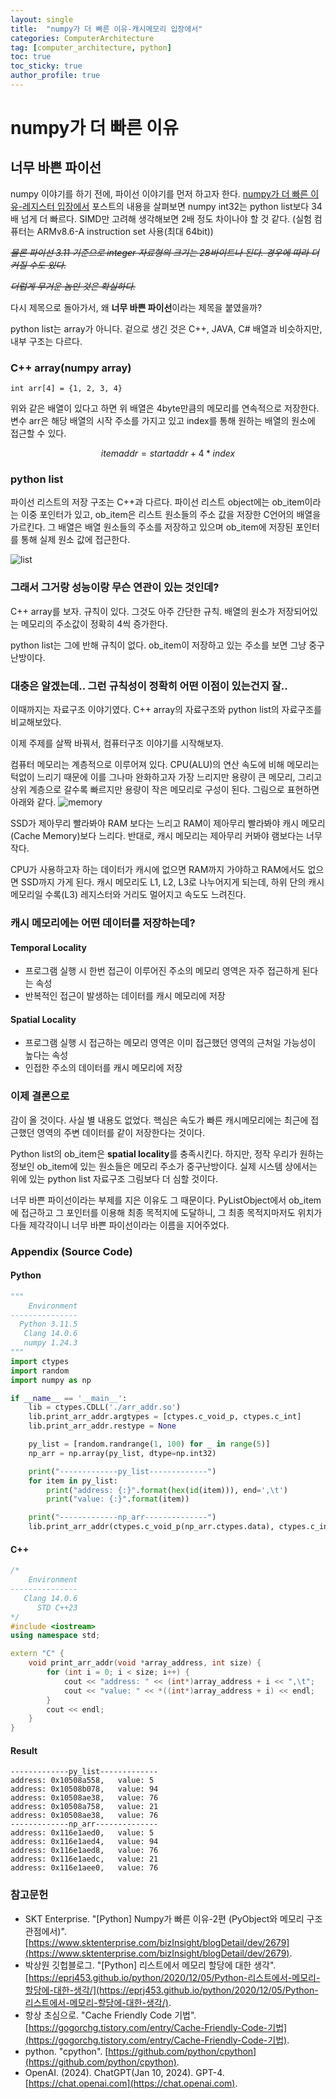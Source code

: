 ```yaml
---
layout: single
title:  "numpy가 더 빠른 이유-캐시메모리 입장에서"
categories: ComputerArchitecture
tag: [computer_architecture, python]
toc: true
toc_sticky: true
author_profile: true
---
```


# numpy가 더 빠른 이유
## 너무 바쁜 파이선
numpy 이야기를 하기 전에, 파이선 이야기를 먼저 하고자 한다. [numpy가 더 빠른 이유-레지스터 입장에서](https://meongju0o0.github.io/computerarchitecture/faster_numpy_ca/) 포스트의 내용을 살펴보면 numpy int32는 python list보다 34배 넘게 더 빠르다. SIMD만 고려해 생각해보면 2배 정도 차이나야 할 것 같다. (실험 컴퓨터는 ARMv8.6-A instruction set 사용(최대 64bit))

~~*물론 파이선 3.11 기준으로 integer 자료형의 크기는 28바이트나 된다. 경우에 따라 더 커질 수도 있다.*~~

~~*더럽게 무거운 놈인 것은 확실하다.*~~

다시 제목으로 돌아가서, 왜 **너무 바쁜 파이선**이라는 제목을 붙였을까?

python list는 array가 아니다. 겉으로 생긴 것은 C++, JAVA, C# 배열과 비슷하지만, 내부 구조는 다르다.

### C++ array(numpy array)
```
int arr[4] = {1, 2, 3, 4}
```
위와 같은 배열이 있다고 하면 위 배열은 4byte만큼의 메모리를 연속적으로 저장한다. 변수 arr은 해당 배열의 시작 주소를 가지고 있고 index를 통해 원하는 배열의 원소에 접근할 수 있다.

$$item addr = start addr + 4 * index$$

### python list
파이선 리스트의 저장 구조는 C++과 다르다. 파이선 리스트 object에는 ob_item이라는 이중 포인터가 있고, ob_item은 리스트 원소들의 주소 값을 저장한 C언어의 배열을 가르킨다. 그 배열은 배열 원소들의 주소를 저장하고 있으며 ob_item에 저장된 포인터를 통해 실제 원소 값에 접근한다.

![list](/images/2024-02-21-faster_numpy_ds/list_array.png)

### 그래서 그거랑 성능이랑 무슨 연관이 있는 것인데?
C++ array를 보자. 규칙이 있다. 그것도 아주 간단한 규칙. 배열의 원소가 저장되어있는 메모리의 주소값이 정확히 4씩 증가한다.

python list는 그에 반해 규칙이 없다. ob_item이 저장하고 있는 주소를 보면 그냥 중구난방이다.

### 대충은 알겠는데.. 그런 규칙성이 정확히 어떤 이점이 있는건지 잘..
이때까지는 자료구조 이야기였다. C++ array의 자료구조와 python list의 자료구조를 비교해보았다.

이제 주제를 살짝 바꿔서, 컴퓨터구조 이야기를 시작해보자.

컴퓨터 메모리는 계층적으로 이루어져 있다. CPU(ALU)의 연산 속도에 비해 메모리는 턱없이 느리기 때문에 이를 그나마 완화하고자 가장 느리지만 용량이 큰 메모리, 그리고 상위 계층으로 갈수록 빠르지만 용량이 작은 메모리로 구성이 된다. 그림으로 표현하면 아래와 같다.
![memory](/images/2024-02-21-faster_numpy_ds/memory_hierarchy.png)

SSD가 제아무리 빨라봐야 RAM 보다는 느리고 RAM이 제아무리 빨라봐야 캐시 메모리(Cache Memory)보다 느리다. 반대로, 캐시 메모리는 제아무리 커봐야 램보다는 너무 작다.

CPU가 사용하고자 하는 데이터가 캐시에 없으면 RAM까지 가야하고 RAM에서도 없으면 SSD까지 가게 된다.
캐시 메모리도 L1, L2, L3로 나누어지게 되는데, 하위 단의 캐시 메모리일 수록(L3) 레지스터와 거리도 멀어지고 속도도 느려진다.

### 캐시 메모리에는 어떤 데이터를 저장하는데?
#### Temporal Locality
- 프로그램 실행 시 한번 접근이 이루어진 주소의 메모리 영역은 자주 접근하게 된다는 속성
- 반복적인 접근이 발생하는 데이터를 캐시 메모리에 저장

#### Spatial Locality
- 프로그램 실행 시 접근하는 메모리 영역은 이미 접근했던 영역의 근처일 가능성이 높다는 속성
- 인접한 주소의 데이터를 캐시 메모리에 저장

### 이제 결론으로
감이 올 것이다. 사실 별 내용도 없었다. 핵심은 속도가 빠른 캐시메모리에는 최근에 접근했던 영역의 주변 데이터를 같이 저장한다는 것이다.

Python list의 ob_item은 **spatial locality**를 충족시킨다. 하지만, 정작 우리가 원하는 정보인 ob_item에 있는 원소들은 메모리 주소가 중구난방이다. 실제 시스템 상에서는 위에 있는 python list 자료구조 그림보다 더 심할 것이다.

너무 바쁜 파이선이라는 부제를 지은 이유도 그 때문이다. PyListObject에서 ob_item에 접근하고 그 포인터를 이용해 최종 목적지에 도달하니, 그 최종 목적지마저도 위치가 다들 제각각이니 너무 바쁜 파이선이라는 이름을 지어주었다.

### Appendix (Source Code)
#### Python
```python
"""
    Environment
---------------
  Python 3.11.5
   Clang 14.0.6
   numpy 1.24.3
"""
import ctypes
import random
import numpy as np

if __name__ == '__main__':
    lib = ctypes.CDLL('./arr_addr.so')
    lib.print_arr_addr.argtypes = [ctypes.c_void_p, ctypes.c_int]
    lib.print_arr_addr.restype = None

    py_list = [random.randrange(1, 100) for _ in range(5)]
    np_arr = np.array(py_list, dtype=np.int32)

    print("-------------py_list-------------")
    for item in py_list:
        print("address: {:}".format(hex(id(item))), end=',\t')
        print("value: {:}".format(item))

    print("-------------np_arr--------------")
    lib.print_arr_addr(ctypes.c_void_p(np_arr.ctypes.data), ctypes.c_int(len(np_arr)))
```

#### C++
```cpp
/*
    Environment
---------------
   Clang 14.0.6
      STD C++23
*/
#include <iostream>
using namespace std;

extern "C" {
    void print_arr_addr(void *array_address, int size) {
        for (int i = 0; i < size; i++) {
            cout << "address: " << (int*)array_address + i << ",\t";
            cout << "value: " << *((int*)array_address + i) << endl;
        }
        cout << endl;
    }
}
```

#### Result
```
-------------py_list-------------
address: 0x10508a558,   value: 5
address: 0x10508b078,   value: 94
address: 0x10508ae38,   value: 76
address: 0x10508a758,   value: 21
address: 0x10508ae38,   value: 76
-------------np_arr--------------
address: 0x116e1aed0,   value: 5
address: 0x116e1aed4,   value: 94
address: 0x116e1aed8,   value: 76
address: 0x116e1aedc,   value: 21
address: 0x116e1aee0,   value: 76
```

### 참고문헌
- SKT Enterprise. "[Python] Numpy가 빠른 이유-2편 (PyObject와 메모리 구조 관점에서)". [https://www.sktenterprise.com/bizInsight/blogDetail/dev/2679](https://www.sktenterprise.com/bizInsight/blogDetail/dev/2679).
- 박상원 깃헙블로그. "[Python] 리스트에서 메모리 할당에 대한 생각". [https://eprj453.github.io/python/2020/12/05/Python-리스트에서-메모리-할당에-대한-생각/](https://eprj453.github.io/python/2020/12/05/Python-리스트에서-메모리-할당에-대한-생각/).
- 항상 초심으로. "Cache Friendly Code 기법". [https://gogorchg.tistory.com/entry/Cache-Friendly-Code-기법](https://gogorchg.tistory.com/entry/Cache-Friendly-Code-기법).
- python. "cpython". [https://github.com/python/cpython](https://github.com/python/cpython).
- OpenAI. (2024). ChatGPT(Jan 10, 2024). GPT-4. [https://chat.openai.com](https://chat.openai.com).